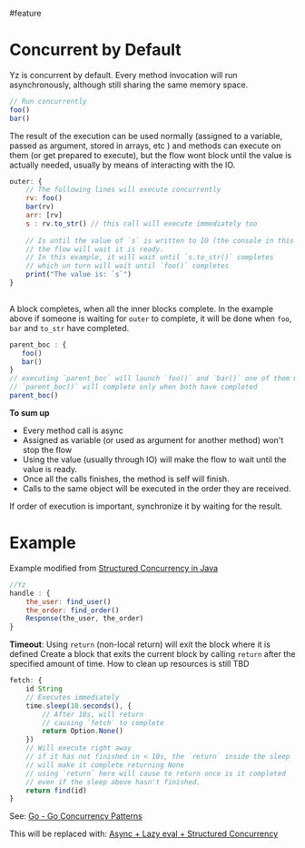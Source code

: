 
#feature


# Concurrent by Default 
Yz is concurrent by default. Every method invocation will run asynchronously, although still sharing the same memory space.
```js
// Run concurrently 
foo()
bar()
```

The result of the execution can be used normally (assigned to a variable, passed as argument, stored in arrays, etc ) and methods can execute on them (or get prepared to execute), but the flow wont block until the value is actually needed, usually by means of interacting with the IO. 

```js
outer: {
	// The following lines will execute concurrently
	rv: foo()
	bar(rv)
	arr: [rv] 
	s : rv.to_str() // this call will execute immediately too
	
	// Is until the value of `s` is written to IO (the console in this case)
	// the flow will wait it is ready. 
	// In this example, it will wait until `s.to_str()` completes
	// which un turn will wait until `foo()` completes
	print("The value is: `s`")
}
 
```

A block completes, when all the inner blocks complete. In the example above if someone is waiting for `outer` to complete, it will be done when `foo`, `bar` and `to_str` have completed.

```js
parent_boc : { 
   foo()
   bar() 
}
// executing `parent_boc` will launch `foo()` and `bar()` one of them might finish earlier than the other
// `parent_boc()` will complete only when both have completed
parent_boc()
```


**To sum up** 
- Every method call is async
- Assigned as variable (or used as argument for another method) won't stop the flow
- Using the value (usually through IO) will make the flow to wait until the value is ready.
- Once all the calls finishes, the method is self will finish. 
- Calls to the same object will be executed in the order they are received.

If order of execution is important, synchronize it by waiting for the result. 

# Example
Example modified from [Structured Concurrency in Java](https://openjdk.org/jeps/428#:~:text=For%20example%2C%20in%20this%20single%2Dthreaded%20version%20of%20handle()%20the%20task%2Dsubtask%20relationship%20is%20apparent%20from%20the%20syntactic%20structure%3A)
```js
//Yz 
handle : {
    the_user: find_user()
    the_order: find_order()
    Response(the_user, the_order)
}
```

**Timeout**: 
Using `return` (non-local return) will exit the block where it is defined
Create a block that exits the current block by calling `return` after the specified amount of time. How to clean up resources is still TBD

```javascript
fetch: {
    id String
	// Executes immediately
    time.sleep(10.seconds(), {
	    // After 10s, will return
	    // causing `fetch` to complete
        return Option.None()
    })
    // Will execute right away
	// if it has not finished in < 10s, the `return` inside the sleep
	// will make it complete returning None
	// using `return` here will cause to return once is it completed
	// even if the sleep above hasn't finished.
    return find(id) 
}
```


See: [Go - Go Concurrency Patterns](../Examples/Go%20-%20Go%20Concurrency%20Patterns.md)


This will be replaced with:  [Async + Lazy eval + Structured Concurrency](../Questions/solved/concurrency/Async%20+%20Lazy%20eval%20+%20Structured%20Concurrency.md)


